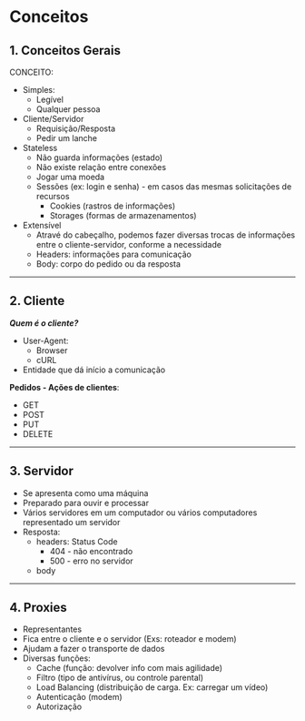 # Conceitos

## 1. Conceitos Gerais

CONCEITO:
- Simples:
  - Legível
  - Qualquer pessoa
- Cliente/Servidor
  - Requisição/Resposta
  - Pedir um lanche
- Stateless
  - Não guarda informações (estado)
  - Não existe relação entre conexões
  - Jogar uma moeda
  - Sessões (ex: login e senha) - em casos das mesmas solicitações de recursos
    - Cookies (rastros de informações)
    - Storages (formas de armazenamentos)
- Extensível
  - Atravé do cabeçalho, podemos fazer diversas trocas de informações entre o cliente-servidor, conforme a necessidade
  - Headers: informações para comunicação
  - Body: corpo do pedido ou da resposta


----

## 2. Cliente

***Quem é o cliente?***
- User-Agent:
  - Browser
  - cURL
- Entidade que dá início a comunicação

**Pedidos - Ações de clientes**:
- GET
- POST
- PUT
- DELETE

----

## 3. Servidor
- Se apresenta como uma máquina
- Preparado para ouvir e processar
- Vários servidores em um computador ou vários computadores representado um servidor
- Resposta:
  - headers: Status Code
    - 404 - não encontrado
    - 500 - erro no servidor
  - body

----

## 4. Proxies
- Representantes
- Fica entre o cliente e o servidor (Exs: roteador e modem)
- Ajudam a fazer o transporte de dados
- Diversas funções:
  - Cache (função: devolver info com mais agilidade)
  - Filtro (tipo de antivírus, ou controle parental)
  - Load Balancing (distribuição de carga. Ex: carregar um vídeo)
  - Autenticação (modem)
  - Autorização 

